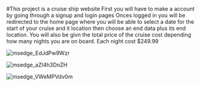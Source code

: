 #This project is a cruise ship website 
First you will have to make a account by going through a signup and login pages 
Onces logged in you will be redirected to the home page where you will be able to select a date
for the start of your cruise and it location then choose an end data plus its end location. You will also be
givn the total price of the cruise cost depending how many nights you are on board. Each night cost $249.99

![msedge_EdJdPw9Wzr](https://github.com/JohnBossco/Take-Home-Project/assets/108234177/58ac4f25-589c-4950-8427-a5d2acb23f65)

![msedge_aZI4h3DnZH](https://github.com/JohnBossco/Take-Home-Project/assets/108234177/af449af0-7249-47fa-b859-a92f258358f7)

![msedge_VWeMPVdv0m](https://github.com/JohnBossco/Take-Home-Project/assets/108234177/ac0ed918-8d83-4db1-8e22-b5ffbd160f75)
